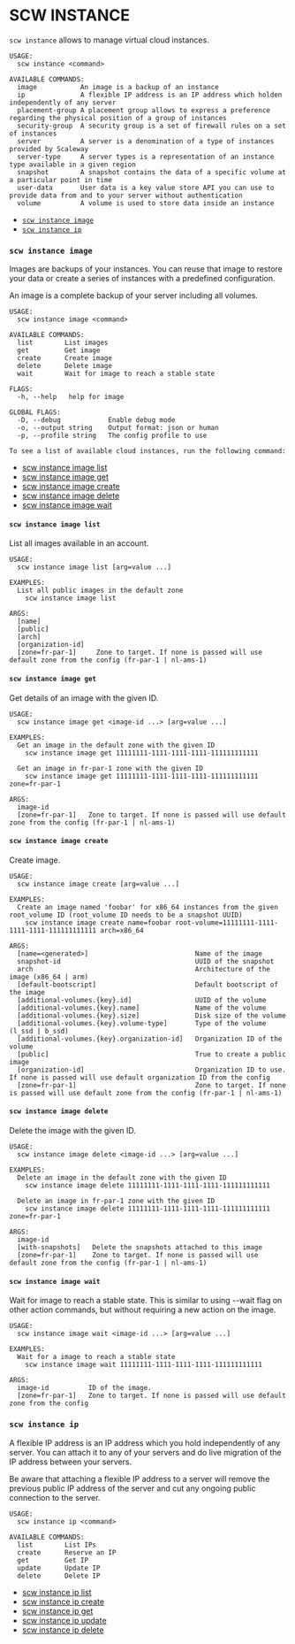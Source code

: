 # SCW INSTANCE

`scw instance` allows to manage virtual cloud instances.

```
USAGE:
  scw instance <command>

AVAILABLE COMMANDS:
  image           An image is a backup of an instance
  ip              A flexible IP address is an IP address which holden independently of any server
  placement-group A placement group allows to express a preference regarding the physical position of a group of instances
  security-group  A security group is a set of firewall rules on a set of instances
  server          A server is a denomination of a type of instances provided by Scaleway
  server-type     A server types is a representation of an instance type available in a given region
  snapshot        A snapshot contains the data of a specific volume at a particular point in time
  user-data       User data is a key value store API you can use to provide data from and to your server without authentication
  volume          A volume is used to store data inside an instance
```

* [`scw instance image`](#scw-instance-image)
* [`scw instance ip`](#scw-instance-ip)

### `scw instance image`

Images are backups of your instances.
You can reuse that image to restore your data or create a series of instances with a predefined configuration.

An image is a complete backup of your server including all volumes.

```
USAGE:
  scw instance image <command>

AVAILABLE COMMANDS:
  list        List images
  get         Get image
  create      Create image
  delete      Delete image
  wait        Wait for image to reach a stable state

FLAGS:
  -h, --help   help for image

GLOBAL FLAGS:
  -D, --debug            Enable debug mode
  -o, --output string    Output format: json or human
  -p, --profile string   The config profile to use

To see a list of available cloud instances, run the following command: 
``` 

* [scw instance image list](#scw-instance-image-list)
* [scw instance image get](#scw-instance-image-get)
* [scw instance image create](#scw-instance-image-create)
* [scw instance image delete](#scw-instance-image-delete)
* [scw instance image wait](#scw-instance-image-wait)

#### `scw instance image list`

List all images available in an account.

```
USAGE:
  scw instance image list [arg=value ...]

EXAMPLES:
  List all public images in the default zone
    scw instance image list

ARGS:
  [name]
  [public]
  [arch]
  [organization-id]
  [zone=fr-par-1]     Zone to target. If none is passed will use default zone from the config (fr-par-1 | nl-ams-1)
```

#### `scw instance image get`

Get details of an image with the given ID.

```
USAGE:
  scw instance image get <image-id ...> [arg=value ...]

EXAMPLES:
  Get an image in the default zone with the given ID
    scw instance image get 11111111-1111-1111-1111-111111111111

  Get an image in fr-par-1 zone with the given ID
    scw instance image get 11111111-1111-1111-1111-111111111111 zone=fr-par-1

ARGS:
  image-id
  [zone=fr-par-1]   Zone to target. If none is passed will use default zone from the config (fr-par-1 | nl-ams-1)  
```

#### `scw instance image create` 

Create image.

```
USAGE:
  scw instance image create [arg=value ...]

EXAMPLES:
  Create an image named 'foobar' for x86_64 instances from the given root_volume ID (root_volume ID needs to be a snapshot UUID)
    scw instance image create name=foobar root-volume=11111111-1111-1111-1111-111111111111 arch=x86_64

ARGS:
  [name=<generated>]                           Name of the image
  snapshot-id                                  UUID of the snapshot
  arch                                         Architecture of the image (x86_64 | arm)
  [default-bootscript]                         Default bootscript of the image
  [additional-volumes.{key}.id]                UUID of the volume
  [additional-volumes.{key}.name]              Name of the volume
  [additional-volumes.{key}.size]              Disk size of the volume
  [additional-volumes.{key}.volume-type]       Type of the volume (l_ssd | b_ssd)
  [additional-volumes.{key}.organization-id]   Organization ID of the volume
  [public]                                     True to create a public image
  [organization-id]                            Organization ID to use. If none is passed will use default organization ID from the config
  [zone=fr-par-1]                              Zone to target. If none is passed will use default zone from the config (fr-par-1 | nl-ams-1)
```

#### `scw instance image delete`

Delete the image with the given ID.

```
USAGE:
  scw instance image delete <image-id ...> [arg=value ...]

EXAMPLES:
  Delete an image in the default zone with the given ID
    scw instance image delete 11111111-1111-1111-1111-111111111111

  Delete an image in fr-par-1 zone with the given ID
    scw instance image delete 11111111-1111-1111-1111-111111111111 zone=fr-par-1

ARGS:
  image-id
  [with-snapshots]   Delete the snapshots attached to this image
  [zone=fr-par-1]    Zone to target. If none is passed will use default zone from the config (fr-par-1 | nl-ams-1)
```

#### `scw instance image wait`
Wait for image to reach a stable state. This is similar to using --wait flag on other action commands, but without requiring a new action on the image.

```
USAGE:
  scw instance image wait <image-id ...> [arg=value ...]

EXAMPLES:
  Wait for a image to reach a stable state
    scw instance image wait 11111111-1111-1111-1111-111111111111

ARGS:
  image-id          ID of the image.
  [zone=fr-par-1]   Zone to target. If none is passed will use default zone from the config
```

### `scw instance ip` 

A flexible IP address is an IP address which you hold independently of any server.
You can attach it to any of your servers and do live migration of the IP address between your servers.

Be aware that attaching a flexible IP address to a server will remove the previous public IP address of the server and cut any ongoing public connection to the server.

```
USAGE:
  scw instance ip <command>

AVAILABLE COMMANDS:
  list        List IPs
  create      Reserve an IP
  get         Get IP
  update      Update IP
  delete      Delete IP
```

* [scw instance ip list](#scw-instance-image-list)
* [scw instance ip create](#scw-instance-image-get)
* [scw instance ip get](#scw-instance-image-create)
* [scw instance ip update](#scw-instance-image-delete)
* [scw instance ip delete](#scw-instance-image-wait)
